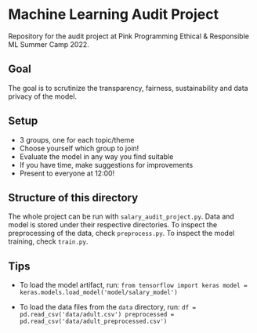 # Machine Learning Audit Project

Repository for the audit project at Pink Programming Ethical &amp; Responsible ML Summer Camp 2022.

## Goal

The goal is to scrutinize the transparency, fairness, sustainability and data privacy of the model.

## Setup
* 3 groups, one for each topic/theme
* Choose yourself which group to join!
* Evaluate the model in any way you find suitable
* If you have time, make suggestions for improvements
* Present to everyone at 12:00!

## Structure of this directory
The whole project can be run with `salary_audit_project.py`. Data and model is stored under their respective directories. To inspect the preprocessing of the data, check `preprocess.py`. To inspect the model training, check `train.py`.

## Tips
* To load the model artifact, run:
`from tensorflow import keras
model = keras.models.load_model('model/salary_model')`

* To load the data files from the `data` directory, run:
`df = pd.read_csv('data/adult.csv')
preprocessed = pd.read_csv('data/adult_preprocessed.csv')`
